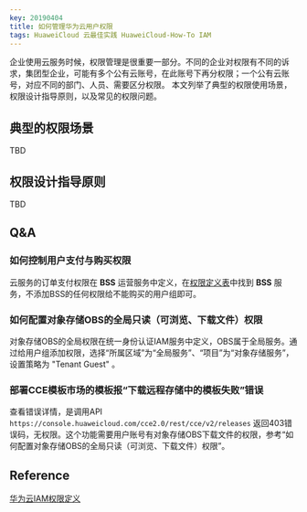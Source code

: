 ```yaml
---
key: 20190404
title: 如何管理华为云用户权限
tags: HuaweiCloud 云最佳实践 HuaweiCloud-How-To IAM 
---
```


企业使用云服务时候，权限管理是很重要一部分。不同的企业对权限有不同的诉求，集团型企业，可能有多个公有云账号，在此账号下再分权限；一个公有云账号，对应不同的部门、人员、需要区分权限。
本文列举了典型的权限使用场景，权限设计指导原则，以及常见的权限问题。<!--more-->

## 典型的权限场景
TBD

## 权限设计指导原则
TBD

## Q&A
### 如何控制用户支付与购买权限
云服务的订单支付权限在 **BSS** 运营服务中定义，在[权限定义表](https://support.huaweicloud.com/productdesc-iam/iam_01_0024.html)中找到 **BSS** 服务，不添加BSS的任何权限给不能购买的用户组即可。

### 如何配置对象存储OBS的全局只读（可浏览、下载文件）权限
对象存储OBS的全局权限在统一身份认证IAM服务中定义，OBS属于全局服务。通过给用户组添加权限，选择“所属区域”为“全局服务”、“项目”为“对象存储服务”，设置策略为 "Tenant Guest" 。

### 部署CCE模板市场的模板报“下载远程存储中的模板失败”错误
查看错误详情，是调用API ```https://console.huaweicloud.com/cce2.0/rest/cce/v2/releases``` 返回403错误码，无权限。这个功能需要用户账号有对象存储OBS下载文件的权限，参考“如何配置对象存储OBS的全局只读（可浏览、下载文件）权限”。

## Reference
[华为云IAM权限定义](https://support.huaweicloud.com/productdesc-iam/iam_01_0024.html)

